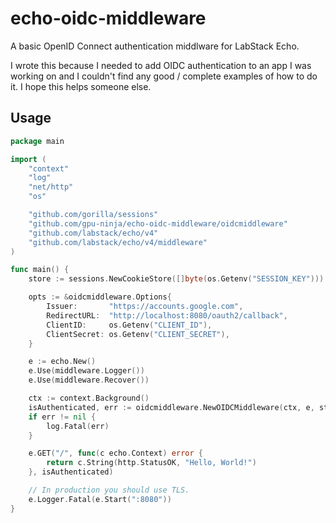 # echo-oidc-middleware

A basic OpenID Connect authentication middlware for LabStack Echo. 

I wrote this because I needed to add OIDC authentication to an app I was working on and I couldn't find any good / complete examples of how to do it. I hope this helps someone else.

## Usage

```go
package main

import (
	"context"
	"log"
	"net/http"
	"os"

	"github.com/gorilla/sessions"
	"github.com/gpu-ninja/echo-oidc-middleware/oidcmiddleware"
	"github.com/labstack/echo/v4"
	"github.com/labstack/echo/v4/middleware"
)

func main() {
	store := sessions.NewCookieStore([]byte(os.Getenv("SESSION_KEY")))

	opts := &oidcmiddleware.Options{
		Issuer:       "https://accounts.google.com",
		RedirectURL:  "http://localhost:8080/oauth2/callback",
		ClientID:     os.Getenv("CLIENT_ID"),
		ClientSecret: os.Getenv("CLIENT_SECRET"),
	}

	e := echo.New()
	e.Use(middleware.Logger())
	e.Use(middleware.Recover())

	ctx := context.Background()
	isAuthenticated, err := oidcmiddleware.NewOIDCMiddleware(ctx, e, store, opts)
	if err != nil {
		log.Fatal(err)
	}

	e.GET("/", func(c echo.Context) error {
		return c.String(http.StatusOK, "Hello, World!")
	}, isAuthenticated)

	// In production you should use TLS.
	e.Logger.Fatal(e.Start(":8080"))
}
```
